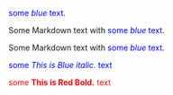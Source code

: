 <span style="color:blue">some *blue* text</span>.

Some Markdown text with <span style="color:blue">some *blue* text</span>.


<p>Some Markdown text with <span style="color:blue">some <em>blue</em> text</span>.</p>


<span style="color:blue">some *This is Blue italic.* text</span>


<span style="color:red">some **This is Red Bold.** text</span>
